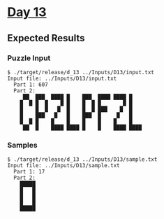 # [Day 13](https://adventofcode.com/2021/day/13)

## Expected Results

### Puzzle Input

```console
$ ./target/release/d_13 ../Inputs/D13/input.txt
Input file: ../Inputs/D13/input.txt
  Part 1: 607
  Part 2:
     ██  ███  ████ █    ███  ████ ████ █
    █  █ █  █    █ █    █  █ █       █ █
    █    █  █   █  █    █  █ ███    █  █
    █    ███   █   █    ███  █     █   █
    █  █ █    █    █    █    █    █    █
     ██  █    ████ ████ █    █    ████ ████
```

### Samples

```console
$ ./target/release/d_13 ../Inputs/D13/sample.txt
Input file: ../Inputs/D13/sample.txt
  Part 1: 17
  Part 2:
    █████
    █   █
    █   █
    █   █
    █████
```
